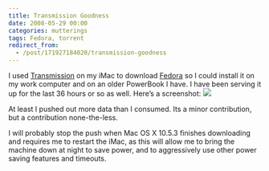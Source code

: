```yaml
---
title: Transmission Goodness
date: 2008-05-29 00:00
categories: mutterings
tags: Fedora, torrent
redirect_from:
  - /post/171927184020/transmission-goodness
---
```

I used [Transmission](http://www.transmissionbt.com/) on my iMac to download [Fedora](http://www.fedoraproject.org/) so I could install it on my work computer and on an older PowerBook I have. I have been serving it up for the last 36 hours or so as well. Here&rsquo;s a screenshot: [![](http://shyramblings.files.wordpress.com/2008/05/transmission1.png?w=300)](http://shyramblings.files.wordpress.com/2008/05/transmission1.png)

At least I pushed out more data than I consumed. Its a minor contribution, but  a contribution none-the-less.

I will probably stop the push when Mac OS X 10.5.3 finishes downloading and requires me to restart the iMac, as this will allow me to bring the machine down at night to save power, and to aggressively use other power saving features and timeouts.
